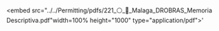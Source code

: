 
<embed src="../../Permitting/pdfs/221_⚪_🏦_Malaga_DROBRAS_Memoria Descriptiva.pdf"width=100% height="1000" type="application/pdf">'

